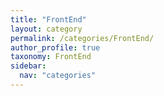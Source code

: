 ```yaml
---
title: "FrontEnd"
layout: category
permalink: /categories/FrontEnd/
author_profile: true
taxonomy: FrontEnd
sidebar:
  nav: "categories"
---
```

